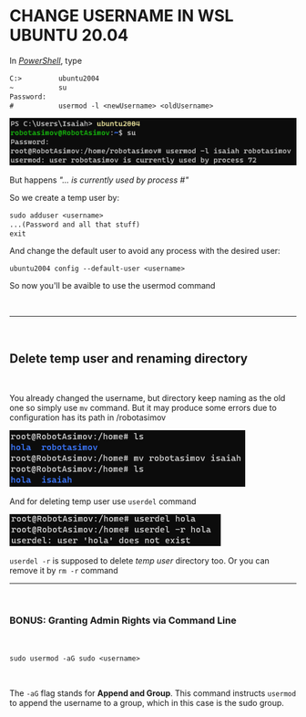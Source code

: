 # **CHANGE USERNAME IN  WSL UBUNTU 20.04** 

In <u>*PowerShell*</u>, type 

```
C:>         ubuntu2004
~           su
Password:
#           usermod -l <newUsername> <oldUsername>
```
![image](1.png)

But happens *"... is currently used by process #"*

So we create a temp user by:

````
sudo adduser <username>
...(Password and all that stuff)
exit
````

And change the default user to avoid any process with the desired user:

````
ubuntu2004 config --default-user <username>
````

So now you'll be avaible to use the usermod command

<br>

---

<br>

## **Delete temp user and renaming directory**

<br>

You already changed the username, but directory keep naming as the old one so simply use `mv` command. But it may produce some errors due to configuration has its path in /robotasimov

![image](2.png)

And for deleting temp user use `userdel` command

![image](3.png)

`userdel -r` is supposed to delete *temp user* directory too. Or you can remove it by `rm -r` command

---

<br>

### **BONUS:** Granting Admin Rights via Command Line

<br>

`sudo usermod -aG sudo <username>`

<br>

The `-aG` flag stands for **Append and Group**. This command instructs `usermod` to append the username to a group, which in this case is the sudo group.
